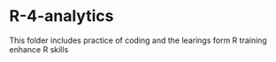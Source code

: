 # R-4-analytics

This folder includes practice of coding and the learings form R training enhance R skills
